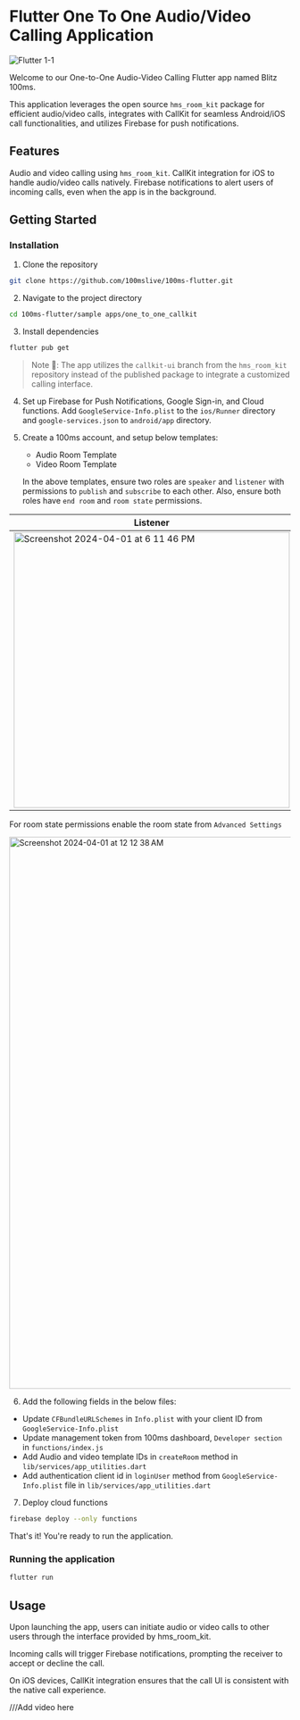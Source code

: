 # Flutter One To One Audio/Video Calling Application
![Flutter 1-1](https://github.com/100mslive/100ms-flutter/assets/93931528/41816a5b-a3f4-4ed9-b16c-1b3caf91670f)


Welcome to our One-to-One Audio-Video Calling Flutter app named Blitz 100ms.


This application leverages the open source `hms_room_kit` package for efficient audio/video calls, integrates with CallKit for seamless Android/iOS call functionalities, and utilizes Firebase for push notifications.

## Features
Audio and video calling using `hms_room_kit`.
CallKit integration for iOS to handle audio/video calls natively.
Firebase notifications to alert users of incoming calls, even when the app is in the background.

## Getting Started

### Installation

1. Clone the repository

```bash
git clone https://github.com/100mslive/100ms-flutter.git
```

2. Navigate to the project directory

```bash
cd 100ms-flutter/sample apps/one_to_one_callkit
```

3. Install dependencies

```bash
flutter pub get
```

> Note 🔑: The app utilizes the `callkit-ui` branch from the `hms_room_kit` repository instead of the published package to integrate a customized calling interface.

4. Set up Firebase for Push Notifications, Google Sign-in, and Cloud functions. Add `GoogleService-Info.plist` to the `ios/Runner` directory and `google-services.json` to `android/app` directory.

5. Create a 100ms account, and setup below templates:

    - Audio Room Template 
    - Video Room Template

    In the above templates, ensure two roles are `speaker` and `listener` with permissions to `publish` and `subscribe` to each other. Also, ensure both roles have `end room` and `room state` permissions.

| Listener | Speaker |
|----------|---------|
|  <img width="494" alt="Screenshot 2024-04-01 at 6 11 46 PM" src="https://github.com/100mslive/100ms-flutter/assets/93931528/c3cfaa68-1872-44a5-91fe-37af8a7232ca"> | <img width="494" alt="Screenshot 2024-04-01 at 6 12 03 PM" src="https://github.com/100mslive/100ms-flutter/assets/93931528/90f24e52-a83c-488f-b753-9bc9bc47ba0f"> |

For room state permissions enable the room state from `Advanced Settings`


<img width="989" alt="Screenshot 2024-04-01 at 12 12 38 AM" src="https://github.com/100mslive/100ms-flutter/assets/93931528/cde6f46e-bc5b-4c06-bc08-edc461871b04">


6. Add the following fields in the below files:

  - Update `CFBundleURLSchemes` in `Info.plist` with your client ID from `GoogleService-Info.plist`
  - Update management token from 100ms dashboard, `Developer section` in `functions/index.js`
  - Add Audio and video template IDs in `createRoom` method in `lib/services/app_utilities.dart`
  - Add authentication client id in `loginUser` method from `GoogleService-Info.plist` file in `lib/services/app_utilities.dart`

7. Deploy cloud functions

```bash
firebase deploy --only functions
```

That's it! You're ready to run the application.

### Running the application

```bash
flutter run
```

## Usage

Upon launching the app, users can initiate audio or video calls to other users through the interface provided by hms_room_kit.

Incoming calls will trigger Firebase notifications, prompting the receiver to accept or decline the call. 

On iOS devices, CallKit integration ensures that the call UI is consistent with the native call experience.

///Add video here
